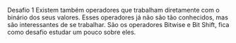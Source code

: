 Desafio 1
Existem também operadores que trabalham diretamente com o binário
dos seus valores. Esses operadores já não são tão conhecidos, mas são
interessantes de se trabalhar.
São os operadores Bitwise e Bit Shift, fica como desafio estudar um
pouco sobre eles.
